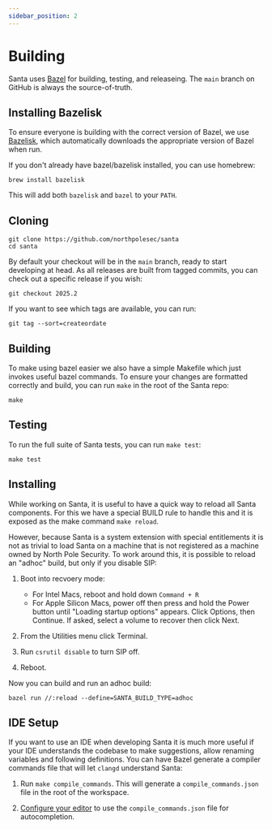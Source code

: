 ```yaml
---
sidebar_position: 2
---
```


# Building

Santa uses [Bazel](https://bazel.build) for building, testing, and releaseing.
The `main` branch on GitHub is always the source-of-truth.

## Installing Bazelisk

To ensure everyone is building with the correct version of Bazel, we use
[Bazelisk](https://bazel.build/install/bazelisk), which automatically downloads
the appropriate version of Bazel when run.

If you don't already have bazel/bazelisk installed, you can use homebrew:

```shell
brew install bazelisk
```

This will add both `bazelisk` and `bazel` to your `PATH`.

## Cloning

```shell
git clone https://github.com/northpolesec/santa
cd santa
```

By default your checkout will be in the `main` branch, ready to start developing
at head. As all releases are built from tagged commits, you can check out
a specific release if you wish:

```
git checkout 2025.2
```

If you want to see which tags are available, you can run:

```
git tag --sort=createordate
```

## Building

To make using bazel easier we also have a simple Makefile which just invokes
useful bazel commands. To ensure your changes are formatted correctly and build,
you can run `make` in the root of the Santa repo:

```
make
```

## Testing

To run the full suite of Santa tests, you can run `make test`:

```
make test
```

## Installing

While working on Santa, it is useful to have a quick way to reload all Santa
components. For this we have a special BUILD rule to handle this and it is
exposed as the make command `make reload`.

However, because Santa is a system extension with special entitlements it is not
as trivial to load Santa on a machine that is not registered as a machine owned
by North Pole Security. To work around this, it is possible to reload an "adhoc"
build, but only if you disable SIP:

1. Boot into recvoery mode:

   - For Intel Macs, reboot and hold down `Command + R`
   - For Apple Silicon Macs, power off then press and hold the Power button
     until "Loading startup options" appears. Click Options, then Continue. If
     asked, select a volume to recover then click Next.

2. From the Utilities menu click Terminal.

3. Run `csrutil disable` to turn SIP off.

4. Reboot.

Now you can build and run an adhoc build:

```
bazel run //:reload --define=SANTA_BUILD_TYPE=adhoc
```

## IDE Setup

If you want to use an IDE when developing Santa it is much more useful if your
IDE understands the codebase to make suggestions, allow renaming variables and
following definitions. You can have Bazel generate a compiler commands file that
will let `clangd` understand Santa:

1. Run `make compile_commands`. This will generate a `compile_commands.json`
   file in the root of the workspace.

2. [Configure your
   editor](https://github.com/hedronvision/bazel-compile-commands-extractor?tab=readme-ov-file#editor-setup--for-autocomplete-based-on-compile_commandsjson)
   to use the `compile_commands.json` file for autocompletion.
